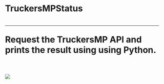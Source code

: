 <h1>TruckersMPStatus<h1>
<hr>
<p>Request the TruckersMP API and prints the result using using Python.</p><br>
<img src="https://i.imgur.com/zpCMZvO.png">
